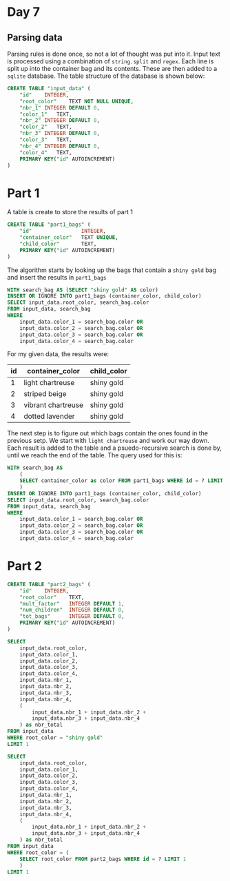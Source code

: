 # Day 7

## Parsing data

Parsing rules is done once, so not a lot of thought was put into it. Input text is processed using a combination of `string.split` and `regex`. Each line is split up into the container bag and its contents. These are then added to a `sqlite` database. The table structure of the database is shown below:

```sql
CREATE TABLE "input_data" (
    "id"	INTEGER,
    "root_color"	TEXT NOT NULL UNIQUE,
    "nbr_1"	INTEGER DEFAULT 0,
    "color_1"	TEXT,
    "nbr_2"	INTEGER DEFAULT 0,
    "color_2"	TEXT,
    "nbr_3"	INTEGER DEFAULT 0,
    "color_3"	TEXT,
    "nbr_4"	INTEGER DEFAULT 0,
    "color_4"	TEXT,
    PRIMARY KEY("id" AUTOINCREMENT)
)
```

# Part 1

A table is create to store the results of part 1

```sql
CREATE TABLE "part1_bags" (
    "id"                INTEGER,
    "container_color"   TEXT UNIQUE,
    "child_color"       TEXT,
    PRIMARY KEY("id" AUTOINCREMENT)
)
```

The algorithm starts by looking up the bags that contain a `shiny gold` bag and insert the results in `part1_bags`

```sql
WITH search_bag AS (SELECT "shiny gold" AS color)
INSERT OR IGNORE INTO part1_bags (container_color, child_color)
SELECT input_data.root_color, search_bag.color
FROM input_data, search_bag
WHERE 
    input_data.color_1 = search_bag.color OR
    input_data.color_2 = search_bag.color OR
    input_data.color_3 = search_bag.color OR
    input_data.color_4 = search_bag.color
```

For my given data, the results were:

| id  | container_color    | child_color |
|-----|--------------------|-------------|
| 1   | light chartreuse   | shiny gold  |
| 2   | striped beige      | shiny gold  |
| 3   | vibrant chartreuse | shiny gold  |
| 4   | dotted lavender    | shiny gold  |

The next step is to figure out which bags contain the ones found in the previous setp. We start with `light chartreuse` and work our way down. Each result is added to the table and a psuedo-recursive search is done by, until we reach the end of the table. The query used for this is:

```sql
WITH search_bag AS 
    (
    SELECT container_color as color FROM part1_bags WHERE id = ? LIMIT 1
    )
INSERT OR IGNORE INTO part1_bags (container_color, child_color)
SELECT input_data.root_color, search_bag.color
FROM input_data, search_bag
WHERE 
    input_data.color_1 = search_bag.color OR
    input_data.color_2 = search_bag.color OR
    input_data.color_3 = search_bag.color OR
    input_data.color_4 = search_bag.color
```

# Part 2

```sql
CREATE TABLE "part2_bags" (
    "id"	INTEGER,
    "root_color"	TEXT,
    "mult_factor"	INTEGER DEFAULT 1,
    "num_children"	INTEGER DEFAULT 0,
    "tot_bags"      INTEGER DEFAULT 0,
    PRIMARY KEY("id" AUTOINCREMENT)
)
```

```sql
SELECT 
    input_data.root_color, 
    input_data.color_1,  
    input_data.color_2, 
    input_data.color_3, 
    input_data.color_4,
    input_data.nbr_1,
    input_data.nbr_2,
    input_data.nbr_3,
    input_data.nbr_4,
    (
        input_data.nbr_1 + input_data.nbr_2 + 
        input_data.nbr_3 + input_data.nbr_4
    ) as nbr_total
FROM input_data
WHERE root_color = "shiny gold"
LIMIT 1
```

```sql
SELECT 
    input_data.root_color, 
    input_data.color_1,  
    input_data.color_2, 
    input_data.color_3, 
    input_data.color_4,
    input_data.nbr_1,
    input_data.nbr_2,
    input_data.nbr_3,
    input_data.nbr_4,
    (
        input_data.nbr_1 + input_data.nbr_2 + 
        input_data.nbr_3 + input_data.nbr_4
    ) as nbr_total
FROM input_data
WHERE root_color = (
    SELECT root_color FROM part2_bags WHERE id = ? LIMIT 1
    )
LIMIT 1
```